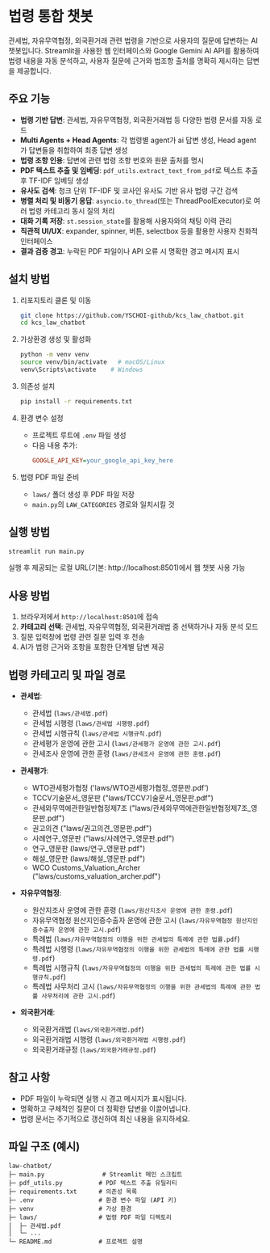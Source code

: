 # 법령 통합 챗봇

관세법, 자유무역협정, 외국환거래 관련 법령을 기반으로 사용자의 질문에 답변하는 AI 챗봇입니다. Streamlit을 사용한 웹 인터페이스와 Google Gemini AI API를 활용하여 법령 내용을 자동 분석하고, 사용자 질문에 근거와 법조항 출처를 명확히 제시하는 답변을 제공합니다.

## 주요 기능

- **법령 기반 답변**: 관세법, 자유무역협정, 외국환거래법 등 다양한 법령 문서를 자동 로드
- **Multi Agents + Head Agents**: 각 법령별 agent가 ai 답변 생성, Head agent가 답변들을 취합하여 최종 답변 생성 
- **법령 조항 인용**: 답변에 관련 법령 조항 번호와 원문 출처를 명시
- **PDF 텍스트 추출 및 임베딩**: `pdf_utils.extract_text_from_pdf`로 텍스트 추출 후 TF-IDF 임베딩 생성
- **유사도 검색**: 청크 단위 TF-IDF 및 코사인 유사도 기반 유사 법령 구간 검색
- **병렬 처리 및 비동기 응답**: `asyncio.to_thread`(또는 ThreadPoolExecutor)로 여러 법령 카테고리 동시 질의 처리
- **대화 기록 저장**: `st.session_state`를 활용해 사용자와의 채팅 이력 관리
- **직관적 UI/UX**: expander, spinner, 버튼, selectbox 등을 활용한 사용자 친화적 인터페이스
- **결과 검증 경고**: 누락된 PDF 파일이나 API 오류 시 명확한 경고 메시지 표시

## 설치 방법

1. 리포지토리 클론 및 이동
   ```bash
   git clone https://github.com/YSCHOI-github/kcs_law_chatbot.git
   cd kcs_law_chatbot
   ```

2. 가상환경 생성 및 활성화
   ```bash
   python -m venv venv
   source venv/bin/activate   # macOS/Linux
   venv\Scripts\activate    # Windows
   ```

3. 의존성 설치
   ```bash
   pip install -r requirements.txt
   ```

4. 환경 변수 설정
   - 프로젝트 루트에 `.env` 파일 생성
   - 다음 내용 추가:
     ```ini
     GOOGLE_API_KEY=your_google_api_key_here
     ```

5. 법령 PDF 파일 준비
   - `laws/` 폴더 생성 후 PDF 파일 저장
   - `main.py`의 `LAW_CATEGORIES` 경로와 일치시킬 것

## 실행 방법

```bash
streamlit run main.py
```

실행 후 제공되는 로컬 URL(기본: http://localhost:8501)에서 웹 챗봇 사용 가능

## 사용 방법

1. 브라우저에서 `http://localhost:8501`에 접속
2. **카테고리 선택**: 관세법, 자유무역협정, 외국환거래법 중 선택하거나 자동 분석 모드
3. 질문 입력창에 법령 관련 질문 입력 후 전송
4. AI가 법령 근거와 조항을 포함한 단계별 답변 제공

## 법령 카테고리 및 파일 경로

- **관세법**:
  - 관세법 (`laws/관세법.pdf`)
  - 관세법 시행령 (`laws/관세법 시행령.pdf`)
  - 관세법 시행규칙 (`laws/관세법 시행규칙.pdf`)
  - 관세평가 운영에 관한 고시 (`laws/관세평가 운영에 관한 고시.pdf`)
  - 관세조사 운영에 관한 훈령 (`laws/관세조사 운영에 관한 훈령.pdf`)

- **관세평가**:
  - WTO관세평가협정 ('laws/WTO관세평가협정_영문판.pdf')
  - TCCV기술문서_영문판 ("laws/TCCV기술문서_영문판.pdf")
  - 관세와무역에관한일반협정제7조 ("laws/관세와무역에관한일반협정제7조_영문판.pdf")
  - 권고의견 ("laws/권고의견_영문판.pdf")
  - 사례연구_영문판 ("laws/사례연구_영문판.pdf")
  - 연구_영문판 (laws/연구_영문판.pdf")
  - 해설_영문판 (laws/해설_영문판.pdf")
  - WCO Customs_Valuation_Archer ("laws/customs_valuation_archer.pdf")

- **자유무역협정**:
  - 원산지조사 운영에 관한 훈령 (`laws/원산지조사 운영에 관한 훈령.pdf`)
  - 자유무역협정 원산지인증수출자 운영에 관한 고시 (`laws/자유무역협정 원산지인증수출자 운영에 관한 고시.pdf`)
  - 특례법 (`laws/자유무역협정의 이행을 위한 관세법의 특례에 관한 법률.pdf`)
  - 특례법 시행령 (`laws/자유무역협정의 이행을 위한 관세법의 특례에 관한 법률 시행령.pdf`)
  - 특례법 시행규칙 (`laws/자유무역협정의 이행을 위한 관세법의 특례에 관한 법률 시행규칙.pdf`)
  - 특례법 사무처리 고시 (`laws/자유무역협정의 이행을 위한 관세법의 특례에 관한 법률 사무처리에 관한 고시.pdf`)

- **외국환거래**:
  - 외국환거래법 (`laws/외국환거래법.pdf`)
  - 외국환거래법 시행령 (`laws/외국환거래법 시행령.pdf`)
  - 외국환거래규정 (`laws/외국환거래규정.pdf`)

## 참고 사항

- PDF 파일이 누락되면 실행 시 경고 메시지가 표시됩니다.
- 명확하고 구체적인 질문이 더 정확한 답변을 이끌어냅니다.
- 법령 문서는 주기적으로 갱신하여 최신 내용을 유지하세요.

## 파일 구조 (예시)

```
law-chatbot/
├─ main.py                # Streamlit 메인 스크립트
├─ pdf_utils.py          # PDF 텍스트 추출 유틸리티
├─ requirements.txt      # 의존성 목록
├─ .env                  # 환경 변수 파일 (API 키)
├─ venv                  # 가상 환경
├─ laws/                 # 법령 PDF 파일 디렉토리
│  ├─ 관세법.pdf
│  └─ ...
└─ README.md             # 프로젝트 설명
```

